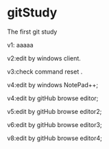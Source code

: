 # gitStudy
The first git study 

v1: aaaaa

v2:edit by windows client.

v3:check command reset .

v4:edit by windows NotePad++;

v4:edit by gitHub browse editor;

v5:edit by gitHub browse editor2;

v6:edit by gitHub browse editor3;

v8:edit by gitHub browse editor4;
